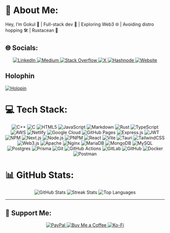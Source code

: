 # 💫 About Me:
Hey, I’m Gokul 👋 | Full-stack dev 🚀 | Exploring Web3 🌐 | Avoiding distro hopping 🛠️ | Rustacean 🦀

## 🌐 Socials:
<p align="center">
  <a href="https://linkedin.com/in/gokul-l">
    <img src="https://img.shields.io/badge/LinkedIn-%230077B5.svg?logo=linkedin&logoColor=white" alt="LinkedIn"/>
  </a>
  <a href="https://medium.com/@gokul2003g">
    <img src="https://img.shields.io/badge/Medium-12100E?logo=medium&logoColor=white" alt="Medium"/>
  </a>
  <a href="https://stackoverflow.com/users/16426156/gokul-l">
    <img src="https://img.shields.io/badge/-Stackoverflow-FE7A16?logo=stack-overflow&logoColor=white" alt="Stack Overflow"/>
  </a>
  <a href="https://x.com/gokul_carbide">
    <img src="https://img.shields.io/badge/X-%23000000.svg?logo=x&logoColor=white" alt="X"/>
  </a>
  <a href="https://carbide.hashnode.dev/">
    <img src="https://img.shields.io/badge/Hashnode-2962FF?logo=hashnode&logoColor=white" alt="Hashnode"/>
  </a>
  <a href="https://itsgokul.co">
    <img src="https://img.shields.io/badge/Website-000000?logo=about.me&logoColor=white" alt="Website"/>
  </a>
</p>

## Holophin
<a href="https://holopin.io/@gokul2003g">
    <img src="https://holopin.me/gokul2003g" alt="Holopin"/>
</a>

# 💻 Tech Stack:
<p align="center">
  <img src="https://img.shields.io/badge/c++-%2300599C.svg?style=flat&logo=c%2B%2B&logoColor=white" alt="C++"/>
  <img src="https://img.shields.io/badge/c-%2300599C.svg?style=flat&logo=c&logoColor=white" alt="C"/>
  <img src="https://img.shields.io/badge/html5-%23E34F26.svg?style=flat&logo=html5&logoColor=white" alt="HTML5"/>
  <img src="https://img.shields.io/badge/javascript-%23323330.svg?style=flat&logo=javascript&logoColor=%23F7DF1E" alt="JavaScript"/>
  <img src="https://img.shields.io/badge/markdown-%23000000.svg?style=flat&logo=markdown&logoColor=white" alt="Markdown"/>
  <img src="https://img.shields.io/badge/rust-%23000000.svg?style=flat&logo=rust&logoColor=white" alt="Rust"/>
  <img src="https://img.shields.io/badge/typescript-%23007ACC.svg?style=flat&logo=typescript&logoColor=white" alt="TypeScript"/>
  <img src="https://img.shields.io/badge/AWS-%23FF9900.svg?style=flat&logo=amazon-aws&logoColor=white" alt="AWS"/>
  <img src="https://img.shields.io/badge/netlify-%23000000.svg?style=flat&logo=netlify&logoColor=#00C7B7" alt="Netlify"/>
  <img src="https://img.shields.io/badge/GoogleCloud-%234285F4.svg?style=flat&logo=google-cloud&logoColor=white" alt="Google Cloud"/>
  <img src="https://img.shields.io/badge/github%20pages-121013?style=flat&logo=github&logoColor=white" alt="GitHub Pages"/>
  <img src="https://img.shields.io/badge/express.js-%23404d59.svg?style=flat&logo=express&logoColor=%2361DAFB" alt="Express.js"/>
  <img src="https://img.shields.io/badge/JWT-black?style=flat&logo=JSON%20web%20tokens" alt="JWT"/>
  <img src="https://img.shields.io/badge/NPM-%23CB3837.svg?style=flat&logo=npm&logoColor=white" alt="NPM"/>
  <img src="https://img.shields.io/badge/Next-black?style=flat&logo=next.js&logoColor=white" alt="Next.js"/>
  <img src="https://img.shields.io/badge/node.js-6DA55F?style=flat&logo=node.js&logoColor=white" alt="Node.js"/>
  <img src="https://img.shields.io/badge/pnpm-%234a4a4a.svg?style=flat&logo=pnpm&logoColor=f69220" alt="PNPM"/>
  <img src="https://img.shields.io/badge/react-%2320232a.svg?style=flat&logo=react&logoColor=%2361DAFB" alt="React"/>
  <img src="https://img.shields.io/badge/vite-%23646CFF.svg?style=flat&logo=vite&logoColor=white" alt="Vite"/>
  <img src="https://img.shields.io/badge/tauri-%2324C8DB.svg?style=flat&logo=tauri&logoColor=%23FFFFFF" alt="Tauri"/>
  <img src="https://img.shields.io/badge/tailwindcss-%2338B2AC.svg?style=flat&logo=tailwind-css&logoColor=white" alt="TailwindCSS"/>
  <img src="https://img.shields.io/badge/web3.js-F16822?style=flat&logo=web3.js&logoColor=white" alt="Web3.js"/>
  <img src="https://img.shields.io/badge/apache-%23D42029.svg?style=flat&logo=apache&logoColor=white" alt="Apache"/>
  <img src="https://img.shields.io/badge/nginx-%23009639.svg?style=flat&logo=nginx&logoColor=white" alt="Nginx"/>
  <img src="https://img.shields.io/badge/MariaDB-003545?style=flat&logo=mariadb&logoColor=white" alt="MariaDB"/>
  <img src="https://img.shields.io/badge/MongoDB-%234ea94b.svg?style=flat&logo=mongodb&logoColor=white" alt="MongoDB"/>
  <img src="https://img.shields.io/badge/mysql-4479A1.svg?style=flat&logo=mysql&logoColor=white" alt="MySQL"/>
  <img src="https://img.shields.io/badge/postgres-%23316192.svg?style=flat&logo=postgresql&logoColor=white" alt="Postgres"/>
  <img src="https://img.shields.io/badge/Prisma-3982CE?style=flat&logo=Prisma&logoColor=white" alt="Prisma"/>
  <img src="https://img.shields.io/badge/git-%23F05033.svg?style=flat&logo=git&logoColor=white" alt="Git"/>
  <img src="https://img.shields.io/badge/github%20actions-%232671E5.svg?style=flat&logo=githubactions&logoColor=white" alt="GitHub Actions"/>
  <img src="https://img.shields.io/badge/gitlab-%23181717.svg?style=flat&logo=gitlab&logoColor=white" alt="GitLab"/>
  <img src="https://img.shields.io/badge/github-%23121011.svg?style=flat&logo=github&logoColor=white" alt="GitHub"/>
  <img src="https://img.shields.io/badge/docker-%230db7ed.svg?style=flat&logo=docker&logoColor=white" alt="Docker"/>
  <img src="https://img.shields.io/badge/Postman-FF6C37?style=flat&logo=postman&logoColor=white" alt="Postman"/>
</p>

# 📊 GitHub Stats:
<p align="center">
  <img src="https://github-readme-stats.vercel.app/api?username=Gokul2003g&theme=dark&hide_border=true&include_all_commits=false&count_private=false" alt="GitHub Stats"/>
  <img src="https://github-readme-streak-stats.herokuapp.com/?user=Gokul2003g&theme=dark&hide_border=true" alt="Streak Stats"/>
  <img src="https://github-readme-stats.vercel.app/api/top-langs/?username=Gokul2003g&theme=dark&hide_border=true&include_all_commits=false&count_private=false&layout=compact" alt="Top Languages"/>
</p>

---
## 🫶 Support Me:

<p align="center">
  <a href="https://www.paypal.com/paypalme/gokulcarbide">
    <img src="https://img.shields.io/badge/Donate-PayPal-0070ba?style=for-the-badge&logo=paypal" alt="PayPal"/>
  </a>
  <a href="https://buymeacoffee.com/gokulcarbide">
    <img src="https://img.shields.io/badge/Donate-Buy%20Me%20a%20Coffee-FCC468?style=for-the-badge&logo=buy-me-a-coffee" alt="Buy Me a Coffee"/>
  </a>
  <a href="https://ko-fi.com/gokul_carbide">
    <img src="https://img.shields.io/badge/Donate-Ko%20Fi-FF5F5F?style=for-the-badge&logo=ko-fi" alt="Ko-Fi"/>
  </a>
</p>
